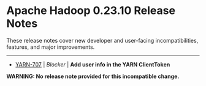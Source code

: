 # Apache Hadoop  0.23.10 Release Notes

These release notes cover new developer and user-facing incompatibilities, features, and major improvements.


---

* [YARN-707](https://issues.apache.org/jira/browse/YARN-707) | *Blocker* | **Add user info in the YARN ClientToken**

**WARNING: No release note provided for this incompatible change.**




